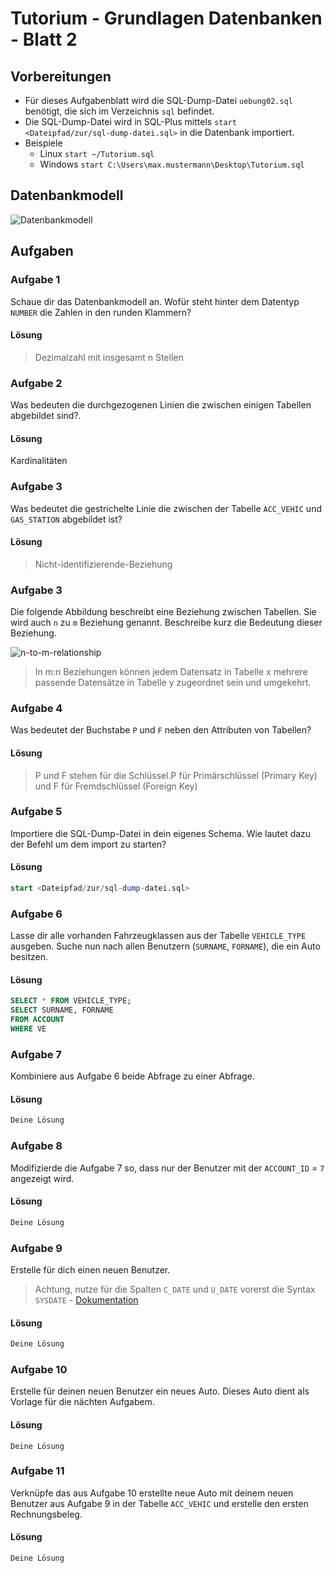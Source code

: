 # Tutorium - Grundlagen Datenbanken - Blatt 2

## Vorbereitungen
* Für dieses Aufgabenblatt wird die SQL-Dump-Datei `uebung02.sql` benötigt, die sich im Verzeichnis `sql` befindet.
* Die SQL-Dump-Datei wird in SQL-Plus mittels `start <Dateipfad/zur/sql-dump-datei.sql>` in die Datenbank importiert.
* Beispiele
  * Linux `start ~/Tutorium.sql`
  * Windows `start C:\Users\max.mustermann\Desktop\Tutorium.sql`

## Datenbankmodell
![Datenbankmodell](./img/datamodler_schema.png)

## Aufgaben

### Aufgabe 1
Schaue dir das Datenbankmodell an. Wofür steht hinter dem Datentyp `NUMBER` die Zahlen in den runden Klammern?

#### Lösung
> Dezimalzahl mit insgesamt n Stellen

### Aufgabe 2
Was bedeuten die durchgezogenen Linien die zwischen einigen Tabellen abgebildet sind?.

#### Lösung
Kardinalitäten

### Aufgabe 3
Was bedeutet die gestrichelte Linie die zwischen der Tabelle `ACC_VEHIC` und `GAS_STATION` abgebildet ist?

#### Lösung
> Nicht-identifizierende-Beziehung




### Aufgabe 3
Die folgende Abbildung beschreibt eine Beziehung zwischen Tabellen. Sie wird auch `n` zu `m` Beziehung genannt. Beschreibe kurz die Bedeutung dieser Beziehung.

![n-to-m-relationship](./img/n-to-m-relationship.png)

> In m:n Beziehungen können jedem Datensatz in Tabelle x mehrere passende Datensätze in Tabelle y zugeordnet sein und umgekehrt.

### Aufgabe 4
Was bedeutet der Buchstabe `P` und `F` neben den Attributen von Tabellen?

#### Lösung
> P und F stehen für die Schlüssel.P für Primärschlüssel (Primary Key) und F für Fremdschlüssel (Foreign Key)

### Aufgabe 5
Importiere die SQL-Dump-Datei in dein eigenes Schema. Wie lautet dazu der Befehl um dem import zu starten?

#### Lösung
```sql
start <Dateipfad/zur/sql-dump-datei.sql>
```

### Aufgabe 6
Lasse dir alle vorhanden Fahrzeugklassen aus der Tabelle `VEHICLE_TYPE` ausgeben. Suche nun nach allen Benutzern (`SURNAME`, `FORNAME`), die ein Auto besitzen.

#### Lösung
```sql
SELECT * FROM VEHICLE_TYPE;
SELECT SURNAME, FORNAME
FROM ACCOUNT
WHERE VE
```

### Aufgabe 7
Kombiniere aus Aufgabe 6 beide Abfrage zu einer Abfrage.

#### Lösung
```sql
Deine Lösung
```

### Aufgabe 8
Modifizierde die Aufgabe 7 so, dass nur der Benutzer mit der `ACCOUNT_ID` = `7` angezeigt wird.

#### Lösung
```sql
Deine Lösung
```

### Aufgabe 9
Erstelle für dich einen neuen Benutzer.
> Achtung, nutze für die Spalten `C_DATE` und `U_DATE` vorerst die Syntax `SYSDATE` - [Dokumentation](https://docs.oracle.com/cd/B19306_01/server.102/b14200/functions172.htm)

#### Lösung
```sql
Deine Lösung
```

### Aufgabe 10
Erstelle für deinen neuen Benutzer ein neues Auto. Dieses Auto dient als Vorlage für die nächten Aufgabem.

#### Lösung
```sqld
Deine Lösung
```

### Aufgabe 11
Verknüpfe das aus Aufgabe 10 erstellte neue Auto mit deinem neuen Benutzer aus Aufgabe 9 in der Tabelle `ACC_VEHIC` und erstelle den ersten Rechnungsbeleg.

#### Lösung
```sql
Deine Lösung
```

